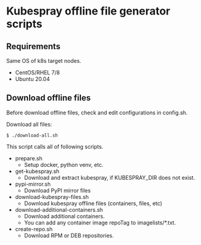 # Kubespray offline file generator scripts

## Requirements

Same OS of k8s target nodes.

- CentOS/RHEL 7/8
- Ubuntu 20.04

## Download offline files

Before download offline files, check and edit configurations in config.sh.

Download all files:

    $ ./download-all.sh

This script calls all of following scripts.

* prepare.sh
    - Setup docker, python venv, etc.
* get-kubespray.sh
    - Download and extract kubespray, if KUBESPRAY_DIR does not exist.
* pypi-mirror.sh
    - Download PyPI mirror files
* download-kubespray-files.sh
    - Download kubespray offline files (containers, files, etc)
* download-additional-containers.sh
    - Download additional containers.
    - You can add any container image repoTag to imagelists/*.txt.
* create-repo.sh
    - Download RPM or DEB repositories.

